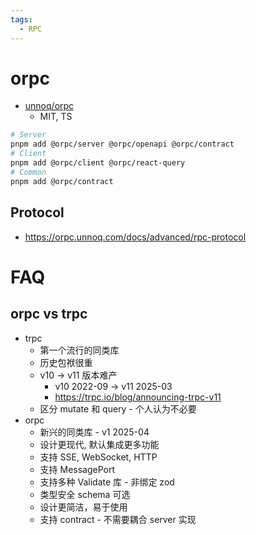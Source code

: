 ```yaml
---
tags:
  - RPC
---
```


# orpc

- [unnoq/orpc](https://github.com/unnoq/orpc)
  - MIT, TS

```bash
# Server
pnpm add @orpc/server @orpc/openapi @orpc/contract
# Client
pnpm add @orpc/client @orpc/react-query
# Common
pnpm add @orpc/contract
```

## Protocol

- https://orpc.unnoq.com/docs/advanced/rpc-protocol

# FAQ

## orpc vs trpc

- trpc
  - 第一个流行的同类库
  - 历史包袱很重
  - v10 -> v11 版本难产
    - v10 2022-09 -> v11 2025-03
    - https://trpc.io/blog/announcing-trpc-v11
  - 区分 mutate 和 query - 个人认为不必要
- orpc
  - 新兴的同类库 - v1 2025-04
  - 设计更现代, 默认集成更多功能
  - 支持 SSE, WebSocket, HTTP
  - 支持 MessagePort
  - 支持多种 Validate 库 - 非绑定 zod
  - 类型安全 schema 可选
  - 设计更简洁，易于使用
  - 支持 contract - 不需要耦合 server 实现

